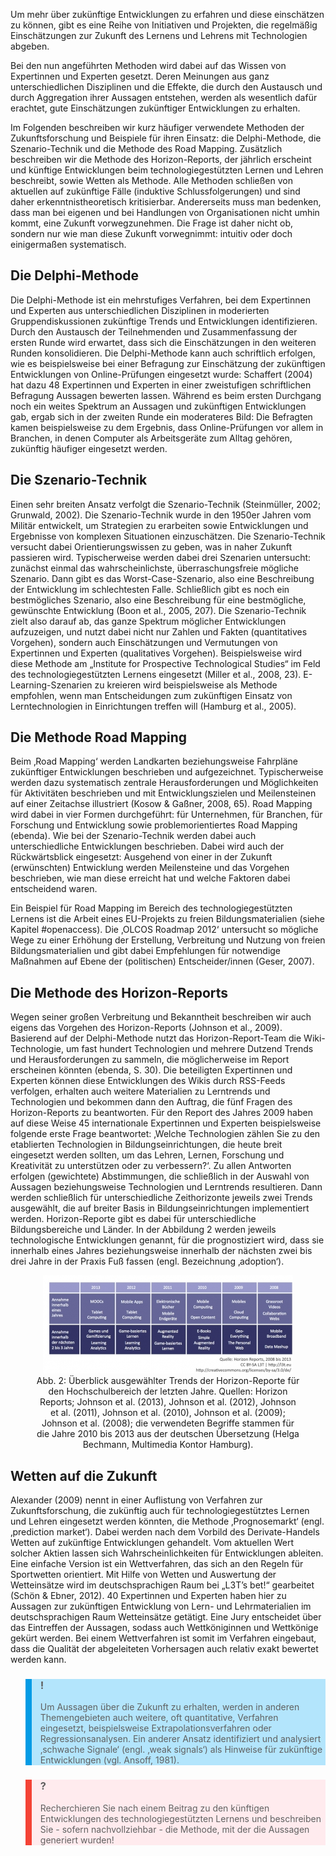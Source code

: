 Um mehr über zukünftige Entwicklungen zu erfahren und diese einschätzen zu können, gibt es eine Reihe von Initiativen und Projekten, die regelmäßig Einschätzungen zur Zukunft des Lernens und Lehrens mit Technologien abgeben.

Bei den nun angeführten Methoden wird dabei auf das Wissen von Expertinnen und Experten gesetzt. Deren Meinungen aus ganz unterschiedlichen Disziplinen und die Effekte, die durch den Austausch und durch Aggregation ihrer Aussagen entstehen, werden als wesentlich dafür erachtet, gute Einschätzungen zukünftiger Entwicklungen zu erhalten.

Im Folgenden beschreiben wir kurz häufiger verwendete Methoden der Zukunftsforschung und Beispiele für ihren Einsatz: die Delphi-Methode, die Szenario-Technik und die Methode des Road Mapping. Zusätzlich beschreiben wir die Methode des Horizon-Reports, der jährlich erscheint und künftige Entwicklungen beim technologiegestützten Lernen und Lehren beschreibt, sowie Wetten als Methode. Alle Methoden schließen von aktuellen auf zukünftige Fälle (induktive Schlussfolgerungen) und sind daher erkenntnistheoretisch kritisierbar. Andererseits muss man bedenken, dass man bei eigenen und bei Handlungen von Organisationen nicht umhin kommt, eine Zukunft vorwegzunehmen. Die Frage ist daher nicht ob, sondern nur wie man diese Zukunft vorwegnimmt: intuitiv oder doch einigermaßen systematisch.

## Die Delphi-Methode

Die Delphi-Methode ist ein mehrstufiges Verfahren, bei dem Expertinnen und Experten aus unterschiedlichen Disziplinen in moderierten Gruppendiskussionen zukünftige Trends und Entwicklungen identifizieren. Durch den Austausch der Teilnehmenden und Zusammenfassung der ersten Runde wird erwartet, dass sich die Einschätzungen in den weiteren Runden konsolidieren. Die Delphi-Methode kann auch schriftlich erfolgen, wie es beispielsweise bei einer Befragung zur Einschätzung der zukünftigen Entwicklungen von Online-Prüfungen eingesetzt wurde: Schaffert (2004) hat dazu 48 Expertinnen und Experten in einer zweistufigen schriftlichen Befragung Aussagen bewerten lassen. Während es beim ersten Durchgang noch ein weites Spektrum an Aussagen und zukünftigen Entwicklungen gab, ergab sich in der zweiten Runde ein moderateres Bild: Die Befragten kamen beispielsweise zu dem Ergebnis, dass Online-Prüfungen vor allem in Branchen, in denen Computer als Arbeitsgeräte zum Alltag gehören, zukünftig häufiger eingesetzt werden.

## Die Szenario-Technik

Einen sehr breiten Ansatz verfolgt die Szenario-Technik (Steinmüller, 2002; Grunwald, 2002). Die Szenario-Technik wurde in den 1950er Jahren vom Militär entwickelt, um Strategien zu erarbeiten sowie Entwicklungen und Ergebnisse von komplexen Situationen einzuschätzen. Die Szenario-Technik versucht dabei Orientierungswissen zu geben, was in naher Zukunft passieren wird. Typischerweise werden dabei drei Szenarien untersucht: zunächst einmal das wahrscheinlichste, überraschungsfreie mögliche Szenario. Dann gibt es das Worst-Case-Szenario, also eine Beschreibung der Entwicklung im schlechtesten Falle. Schließlich gibt es noch ein bestmögliches Szenario, also eine Beschreibung für eine bestmögliche, gewünschte Entwicklung (Boon et al., 2005, 207). Die Szenario-Technik zielt also darauf ab, das ganze Spektrum möglicher Entwicklungen aufzuzeigen, und nutzt dabei nicht nur Zahlen und Fakten (quantitatives Vorgehen), sondern auch Einschätzungen und Vermutungen von Expertinnen und Experten (qualitatives Vorgehen). Beispielsweise wird diese Methode am „Institute for Prospective Technological Studies“ im Feld des technologiegestützten Lernens eingesetzt (Miller et al., 2008, 23). E-Learning-Szenarien zu kreieren wird beispielsweise als Methode empfohlen, wenn man Entscheidungen zum zukünftigen Einsatz von Lerntechnologien in Einrichtungen treffen will (Hamburg et al., 2005).

## Die Methode Road Mapping

Beim ‚Road Mapping‘ werden Landkarten beziehungsweise Fahrpläne zukünftiger Entwicklungen beschrieben und aufgezeichnet. Typischerweise werden dazu systematisch zentrale Herausforderungen und Möglichkeiten für Aktivitäten beschrieben und mit Entwicklungszielen und Meilensteinen auf einer Zeitachse illustriert (Kosow &amp; Gaßner, 2008, 65). Road Mapping wird dabei in vier Formen durchgeführt: für Unternehmen, für Branchen, für Forschung und Entwicklung sowie problemorientiertes Road Mapping (ebenda). Wie bei der Szenario-Technik werden dabei auch unterschiedliche Entwicklungen beschrieben. Dabei wird auch der Rückwärtsblick eingesetzt: Ausgehend von einer in der Zukunft (erwünschten) Entwicklung werden Meilensteine und das Vorgehen beschrieben, wie man diese erreicht hat und welche Faktoren dabei entscheidend waren.

Ein Beispiel für Road Mapping im Bereich des technologiegestützten Lernens ist die Arbeit eines EU-Projekts zu freien Bildungsmaterialien (siehe Kapitel #openaccess). Die ‚OLCOS Roadmap 2012‘ untersucht so mögliche Wege zu einer Erhöhung der Erstellung, Verbreitung und Nutzung von freien Bildungsmaterialien und gibt dabei Empfehlungen für notwendige Maßnahmen auf Ebene der (politischen) Entscheider/innen (Geser, 2007).

## Die Methode des Horizon-Reports

Wegen seiner großen Verbreitung und Bekanntheit beschreiben wir auch eigens das Vorgehen des Horizon-Reports (Johnson et al., 2009). Basierend auf der Delphi-Methode nutzt das Horizon-Report-Team die Wiki-Technologie, um fast hundert Technologien und mehrere Dutzend Trends und Herausforderungen zu sammeln, die möglicherweise im Report erscheinen könnten (ebenda, S. 30). Die beteiligten Expertinnen und Experten können diese Entwicklungen des Wikis durch RSS-Feeds verfolgen, erhalten auch weitere Materialien zu Lerntrends und Technologien und bekommen dann den Auftrag, die fünf Fragen des Horizon-Reports zu beantworten. Für den Report des Jahres 2009 haben auf diese Weise 45 internationale Expertinnen und Experten beispielsweise folgende erste Frage beantwortet: ‚Welche Technologien zählen Sie zu den etablierten Technologien in Bildungseinrichtungen, die heute breit eingesetzt werden sollten, um das Lehren, Lernen, Forschung und Kreativität zu unterstützen oder zu verbessern?‘. Zu allen Antworten erfolgen (gewichtete) Abstimmungen, die schließlich in der Auswahl von Aussagen beziehungsweise Technologien und Lerntrends resultieren. Dann werden schließlich für unterschiedliche Zeithorizonte jeweils zwei Trends ausgewählt, die auf breiter Basis in Bildungseinrichtungen implementiert werden. Horizon-Reporte gibt es dabei für unterschiedliche Bildungsbereiche und Länder. In der Abbildung 2 werden jeweils technologische Entwicklungen genannt, für die prognostiziert wird, dass sie innerhalb eines Jahres beziehungsweise innerhalb der nächsten zwei bis drei Jahre in der Praxis Fuß fassen (engl. Bezeichnung ‚adoption‘).

<center><figure>
  <img src="img/2_Überblick_ausgewählter_Trends_der_HorizonReporte_für_den_Hochschulbereich_der_le.jpg" alt="Abb. 2: Überblick ausgewählter Trends der Horizon-Reporte für den Hochschulbereich der letzten Jahre. Quellen: Horizon Reports; Johnson et al. (2013), Johnson et al. (2012), Johnson et al. (2011), Johnson et al. (2010), Johnson et al. (2009); Johnson et al. (2008); die verwendeten Begriffe stammen für die Jahre 2010 bis 2013 aus der deutschen Übersetzung (Helga Bechmann, Multimedia Kontor Hamburg).">
  <figcaption>Abb. 2: Überblick ausgewählter Trends der Horizon-Reporte für den Hochschulbereich der letzten Jahre. Quellen: Horizon Reports; Johnson et al. (2013), Johnson et al. (2012), Johnson et al. (2011), Johnson et al. (2010), Johnson et al. (2009); Johnson et al. (2008); die verwendeten Begriffe stammen für die Jahre 2010 bis 2013 aus der deutschen Übersetzung (Helga Bechmann, Multimedia Kontor Hamburg).</figcaption>
</figure></center>


## Wetten auf die Zukunft

Alexander (2009) nennt in einer Auflistung von Verfahren zur Zukunftsforschung, die zukünftig auch für technologiegestütztes Lernen und Lehren eingesetzt werden könnten, die Methode ‚Prognosemarkt‘ (engl. ‚prediction market‘). Dabei werden nach dem Vorbild des Derivate-Handels Wetten auf zukünftige Entwicklungen gehandelt. Vom aktuellen Wert solcher Aktien lassen sich Wahrscheinlichkeiten für Entwicklungen ableiten. Eine einfache Version ist ein Wettverfahren, das sich an den Regeln für Sportwetten orientiert. Mit Hilfe von Wetten und Auswertung der Wetteinsätze wird im deutschsprachigen Raum bei „L3T’s bet!“ gearbeitet (Schön &amp; Ebner, 2012). 40 Expertinnen und Experten haben hier zu Aussagen zur zukünftigen Entwicklung von Lern- und Lehrmaterialien im deutschsprachigen Raum Wetteinsätze getätigt. Eine Jury entscheidet über das Eintreffen der Aussagen, sodass auch Wettköniginnen und Wettkönige gekürt werden. Bei einem Wettverfahren ist somit im Verfahren eingebaut, dass die Qualität der abgeleiteten Vorhersagen auch relativ exakt bewertet werden kann.

<blockquote style="background: #B3E5FC; border-left: 10px solid #039BE5">

### !

Um Aussagen über die Zukunft zu erhalten, werden in anderen Themengebieten auch weitere, oft quantitative, Verfahren eingesetzt, beispielsweise Extrapolationsverfahren oder Regressionsanalysen. Ein anderer Ansatz identifiziert und analysiert ‚schwache Signale‘ (engl. ‚weak signals‘) als Hinweise für zukünftige Entwicklungen (vgl. Ansoff, 1981).

</blockquote>

<blockquote style="background: #FFEBEE; border-left: 10px solid #F44336">

### ?

Recherchieren Sie nach einem Beitrag zu den künftigen Entwicklungen des technologiegestützten Lernens und beschreiben Sie - sofern nachvollziehbar - die Methode, mit der die Aussagen generiert wurden!

</blockquote>
